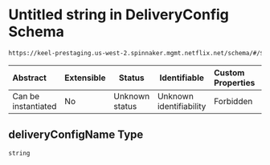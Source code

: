 # Untitled string in DeliveryConfig Schema

```txt
https://keel-prestaging.us-west-2.spinnaker.mgmt.netflix.net/schema/#/$defs/DockerArtifact/properties/deliveryConfigName
```




| Abstract            | Extensible | Status         | Identifiable            | Custom Properties | Additional Properties | Access Restrictions | Defined In                                                    |
| :------------------ | ---------- | -------------- | ----------------------- | :---------------- | --------------------- | ------------------- | ------------------------------------------------------------- |
| Can be instantiated | No         | Unknown status | Unknown identifiability | Forbidden         | Allowed               | none                | [keel.schema.json\*](keel.schema.json "open original schema") |

## deliveryConfigName Type

`string`
